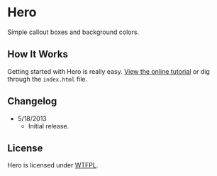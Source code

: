 # Hero
Simple callout boxes and background colors.

## How It Works
Getting started with Hero is really easy. [View the online tutorial](http://cferdinandi.github.io/hero/) or dig through the `index.html` file.

## Changelog
* 5/18/2013
  * Initial release.

## License
Hero is licensed under [WTFPL](http://www.wtfpl.net/).

